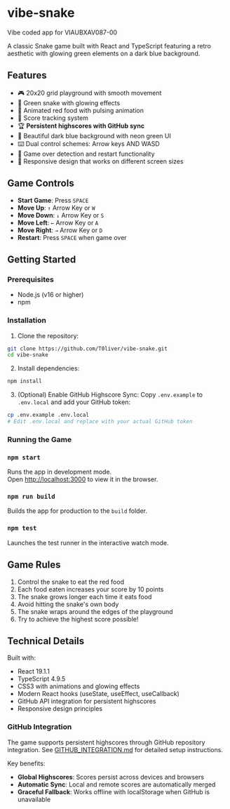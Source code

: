 # vibe-snake
Vibe coded app for VIAUBXAV087-00

A classic Snake game built with React and TypeScript featuring a retro aesthetic with glowing green elements on a dark blue background.

## Features

- 🎮 20x20 grid playground with smooth movement
- 🐍 Green snake with glowing effects
- 🍎 Animated red food with pulsing animation
- 🎯 Score tracking system
- 🏆 **Persistent highscores with GitHub sync**
- 🎨 Beautiful dark blue background with neon green UI
- ⌨️ Dual control schemes: Arrow keys AND WASD
- 🔄 Game over detection and restart functionality
- 📱 Responsive design that works on different screen sizes

## Game Controls

- **Start Game**: Press `SPACE`
- **Move Up**: `↑` Arrow Key or `W`
- **Move Down**: `↓` Arrow Key or `S`
- **Move Left**: `←` Arrow Key or `A`
- **Move Right**: `→` Arrow Key or `D`
- **Restart**: Press `SPACE` when game over

## Getting Started

### Prerequisites

- Node.js (v16 or higher)
- npm

### Installation

1. Clone the repository:
```bash
git clone https://github.com/T0liver/vibe-snake.git
cd vibe-snake
```

2. Install dependencies:
```bash
npm install
```

3. (Optional) Enable GitHub Highscore Sync:
Copy `.env.example` to `.env.local` and add your GitHub token:
```bash
cp .env.example .env.local
# Edit .env.local and replace with your actual GitHub token
```

### Running the Game

### `npm start`

Runs the app in development mode.\
Open [http://localhost:3000](http://localhost:3000) to view it in the browser.

### `npm run build`

Builds the app for production to the `build` folder.

### `npm test`

Launches the test runner in the interactive watch mode.

## Game Rules

1. Control the snake to eat the red food
2. Each food eaten increases your score by 10 points
3. The snake grows longer each time it eats food
4. Avoid hitting the snake's own body
5. The snake wraps around the edges of the playground
6. Try to achieve the highest score possible!

## Technical Details

Built with:
- React 19.1.1
- TypeScript 4.9.5
- CSS3 with animations and glowing effects
- Modern React hooks (useState, useEffect, useCallback)
- GitHub API integration for persistent highscores
- Responsive design principles

### GitHub Integration

The game supports persistent highscores through GitHub repository integration. See [GITHUB_INTEGRATION.md](./GITHUB_INTEGRATION.md) for detailed setup instructions.

Key benefits:
- **Global Highscores**: Scores persist across devices and browsers
- **Automatic Sync**: Local and remote scores are automatically merged
- **Graceful Fallback**: Works offline with localStorage when GitHub is unavailable